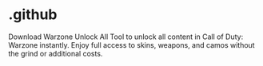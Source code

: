 # .github
Download Warzone Unlock All Tool to unlock all content in Call of Duty: Warzone instantly. Enjoy full access to skins, weapons, and camos without the grind or additional costs.
